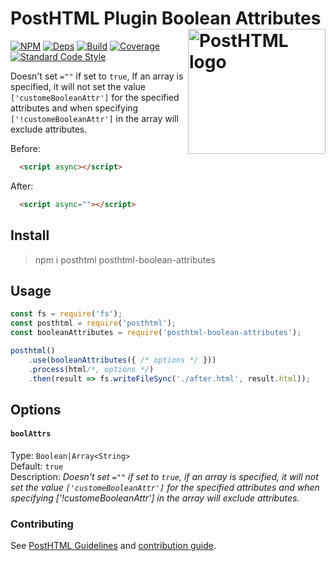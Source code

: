 # PostHTML Plugin Boolean Attributes <img align="right" width="220" height="200" title="PostHTML logo" src="http://posthtml.github.io/posthtml/logo.svg">

[![NPM][npm]][npm-url]
[![Deps][deps]][deps-url]
[![Build][build]][build-badge]
[![Coverage][cover]][cover-badge]
[![Standard Code Style][style]][style-url]

Doesn't set `=""` if set to `true`, If an array is specified, it will not set the value `['customeBooleanAttr']` for the specified attributes and when specifying `['!customeBooleanAttr']` in the array will exclude attributes.

Before:
``` html
  <script async></script>
```

After:
``` html
  <script async=""></script>
```

## Install

> npm i posthtml posthtml-boolean-attributes

## Usage

``` js
const fs = require('fs');
const posthtml = require('posthtml');
const booleanAttributes = require('posthtml-boolean-attributes');

posthtml()
    .use(booleanAttributes({ /* options */ }))
    .process(html/*, options */)
    .then(result => fs.writeFileSync('./after.html', result.html));
```

## Options

#### `boolAttrs`

Type: `Boolean|Array<String>`  
Default: `true`  
Description: *Doesn't set `=""` if set to `true`, if an array is specified, it will not set the value `['customeBooleanAttr']` for the specified attributes and when specifying ['!customeBooleanAttr'] in the array will exclude attributes.*

### Contributing

See [PostHTML Guidelines](https://github.com/posthtml/posthtml/tree/master/docs) and [contribution guide](CONTRIBUTING.md).

[npm]: https://img.shields.io/npm/v/posthtml.svg
[npm-url]: https://npmjs.com/package/posthtml

[deps]: https://david-dm.org/posthtml/posthtml.svg
[deps-url]: https://david-dm.org/posthtml/posthtml

[style]: https://img.shields.io/badge/code%20style-standard-yellow.svg
[style-url]: http://standardjs.com/

[build]: https://travis-ci.org/posthtml/posthtml.svg?branch=master
[build-badge]: https://travis-ci.org/posthtml/posthtml?branch=master

[cover]: https://coveralls.io/repos/posthtml/posthtml/badge.svg?branch=master
[cover-badge]: https://coveralls.io/r/posthtml/posthtml?branch=master
